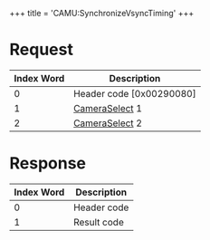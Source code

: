 +++
title = 'CAMU:SynchronizeVsyncTiming'
+++

# Request

| Index Word | Description                                               |
|------------|-----------------------------------------------------------|
| 0          | Header code \[0x00290080\]                                |
| 1          | [CameraSelect](Camera_Services#CameraSelect "wikilink") 1 |
| 2          | [CameraSelect](Camera_Services#CameraSelect "wikilink") 2 |

# Response

| Index Word | Description |
|------------|-------------|
| 0          | Header code |
| 1          | Result code |